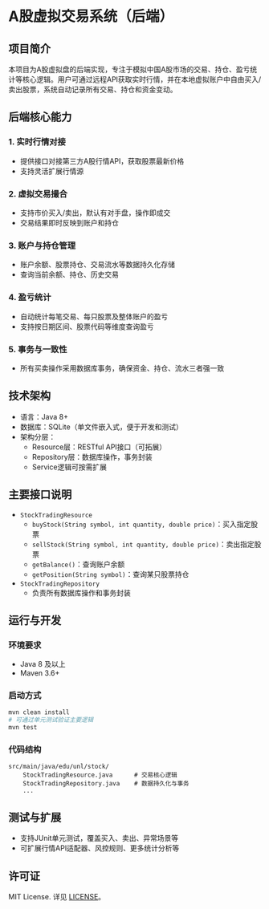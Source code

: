 # A股虚拟交易系统（后端）

## 项目简介

本项目为A股虚拟盘的后端实现，专注于模拟中国A股市场的交易、持仓、盈亏统计等核心逻辑。用户可通过远程API获取实时行情，并在本地虚拟账户中自由买入/卖出股票，系统自动记录所有交易、持仓和资金变动。

## 后端核心能力

### 1. 实时行情对接
- 提供接口对接第三方A股行情API，获取股票最新价格
- 支持灵活扩展行情源

### 2. 虚拟交易撮合
- 支持市价买入/卖出，默认有对手盘，操作即成交
- 交易结果即时反映到账户和持仓

### 3. 账户与持仓管理
- 账户余额、股票持仓、交易流水等数据持久化存储
- 查询当前余额、持仓、历史交易

### 4. 盈亏统计
- 自动统计每笔交易、每只股票及整体账户的盈亏
- 支持按日期区间、股票代码等维度查询盈亏

### 5. 事务与一致性
- 所有买卖操作采用数据库事务，确保资金、持仓、流水三者强一致

## 技术架构

- 语言：Java 8+
- 数据库：SQLite（单文件嵌入式，便于开发和测试）
- 架构分层：
  - Resource层：RESTful API接口（可拓展）
  - Repository层：数据库操作，事务封装
  - Service逻辑可按需扩展

## 主要接口说明

- `StockTradingResource`
  - `buyStock(String symbol, int quantity, double price)`：买入指定股票
  - `sellStock(String symbol, int quantity, double price)`：卖出指定股票
  - `getBalance()`：查询账户余额
  - `getPosition(String symbol)`：查询某只股票持仓
- `StockTradingRepository`
  - 负责所有数据库操作和事务封装

## 运行与开发

### 环境要求
- Java 8 及以上
- Maven 3.6+

### 启动方式
```bash
mvn clean install
# 可通过单元测试验证主要逻辑
mvn test
```

### 代码结构
```
src/main/java/edu/unl/stock/
    StockTradingResource.java      # 交易核心逻辑
    StockTradingRepository.java    # 数据持久化与事务
    ...
```

## 测试与扩展
- 支持JUnit单元测试，覆盖买入、卖出、异常场景等
- 可扩展行情API适配器、风控规则、更多统计分析等

## 许可证

MIT License. 详见 [LICENSE](LICENSE)。


